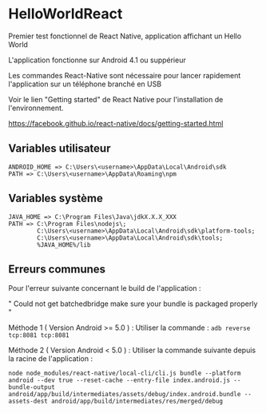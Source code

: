 # HelloWorldReact
Premier test fonctionnel de React Native, application affichant un Hello World

L'application fonctionne sur Android 4.1 ou suppérieur

Les commandes React-Native sont nécessaire pour lancer rapidement l'application sur un téléphone branché en USB 

Voir le lien "Getting started" de React Native pour l'installation de l'environnement. 

<https://facebook.github.io/react-native/docs/getting-started.html>

## Variables utilisateur ## 
```
ANDROID_HOME => C:\Users\<username>\AppData\Local\Android\sdk
PATH => C:\Users\<username>\AppData\Roaming\npm
``` 
## Variables système ##
```
JAVA_HOME => C:\Program Files\Java\jdkX.X.X_XXX
PATH => C:\Program Files\nodejs\;
        C:\Users\<username>\AppData\Local\Android\sdk\platform-tools;
        C:\Users\<username>\AppData\Local\Android\sdk\tools;
        %JAVA_HOME%/lib
```

## Erreurs communes ##

Pour l'erreur suivante concernant le build de l'application : 

" Could not get batchedbridge make sure your bundle is packaged properly "

Méthode 1 ( Version Android >= 5.0 ) :
Utiliser la commande : ```adb reverse tcp:8081 tcp:8081```

Méthode 2 ( Version Android < 5.0 ) :
Utiliser la commande suivante depuis la racine de l'application : 

```node node_modules/react-native/local-cli/cli.js bundle --platform android --dev true --reset-cache --entry-file index.android.js --bundle-output android/app/build/intermediates/assets/debug/index.android.bundle --assets-dest android/app/build/intermediates/res/merged/debug``` 

